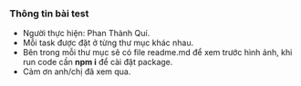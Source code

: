 ### Thông tin bài test
- Người thực hiện: Phan Thành Quí.
- Mỗi task được đặt ở từng thư mục khác nhau.
- Bên trong mỗi thư mục sẽ có file readme.md để xem trước hình ảnh, khi run code cần **npm i** để cài đặt package.
- Cảm ơn anh/chị đã xem qua.
